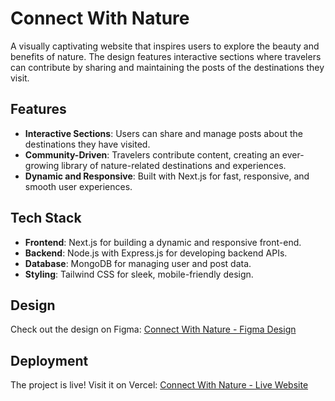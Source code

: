 # Connect With Nature

A visually captivating website that inspires users to explore the beauty and benefits of nature. The design features interactive sections where travelers can contribute by sharing and maintaining the posts of the destinations they visit.

## Features

- **Interactive Sections**: Users can share and manage posts about the destinations they have visited.
- **Community-Driven**: Travelers contribute content, creating an ever-growing library of nature-related destinations and experiences.
- **Dynamic and Responsive**: Built with Next.js for fast, responsive, and smooth user experiences.

## Tech Stack

- **Frontend**: Next.js for building a dynamic and responsive front-end.
- **Backend**: Node.js with Express.js for developing backend APIs.
- **Database**: MongoDB for managing user and post data.
- **Styling**: Tailwind CSS for sleek, mobile-friendly design.

## Design

Check out the design on Figma:
[Connect With Nature - Figma Design](https://www.figma.com/design/aZfmA1kF0pSGSzct2gKHEd/Nature-Destination)

## Deployment

The project is live! Visit it on Vercel:
[Connect With Nature - Live Website](https://connect-with-nature.vercel.app/)
